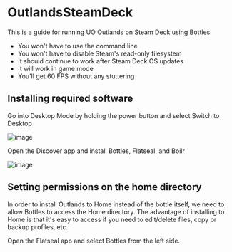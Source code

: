 # OutlandsSteamDeck
This is a guide for running UO Outlands on Steam Deck using Bottles.

- You won't have to use the command line
- You won't have to disable Steam's read-only filesystem
- It should continue to work after Steam Deck OS updates
- It will work in game mode
- You'll get 60 FPS without any stuttering

## Installing required software

Go into Desktop Mode by holding the power button and select Switch to Desktop

![image](https://user-images.githubusercontent.com/7057924/211849244-f92af11b-bda4-4639-a85c-94ab85477f25.png)

Open the Discover app and install Bottles, Flatseal, and Boilr

![image](https://user-images.githubusercontent.com/7057924/211850076-d99ebd5d-1c7d-448d-8601-73acf9f6a80a.png)

## Setting permissions on the home directory

In order to install Outlands to Home instead of the bottle itself, we need to allow Bottles to access the Home directory. The advantage of installing to Home is that it's easy to access if you need to edit/delete files, copy or backup profiles, etc.

Open the Flatseal app and select Bottles from the left side.

